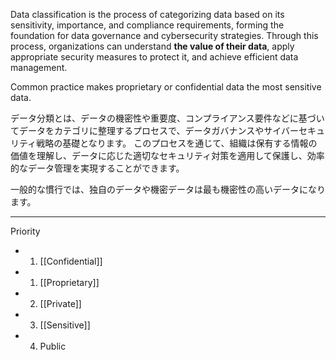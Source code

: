 
Data classification is the process of categorizing data based on its sensitivity, importance, and compliance requirements, forming the foundation for data governance and cybersecurity strategies. 
Through this process, organizations can understand **the value of their data**, apply appropriate security measures to protect it, and achieve efficient data management.

Common practice makes proprietary or confidential data the most sensitive data.

データ分類とは、データの機密性や重要度、コンプライアンス要件などに基づいてデータをカテゴリに整理するプロセスで、データガバナンスやサイバーセキュリティ戦略の基礎となります。
このプロセスを通じて、組織は保有する情報の価値を理解し、データに応じた適切なセキュリティ対策を適用して保護し、効率的なデータ管理を実現することができます。﻿

一般的な慣行では、独自のデータや機密データは最も機密性の高いデータになります。

---

Priority
- 1. [[Confidential]]
- 1. [[Proprietary]]
- 2. [[Private]]
- 3. [[Sensitive]]
- 4. Public

